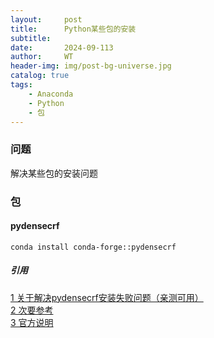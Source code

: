 ```yaml
---
layout:     post
title:      Python某些包的安装
subtitle:   
date:       2024-09-113
author:     WT
header-img: img/post-bg-universe.jpg
catalog: true
tags:
    - Anaconda
    - Python
    - 包
---
```


### 问题
解决某些包的安装问题


### 包  
#### pydensecrf
```
conda install conda-forge::pydensecrf

```



##### 引用  
[1 关于解决pydensecrf安装失败问题（亲测可用）](https://blog.csdn.net/qq_45689158/article/details/139811610)  
[2 次要参考](https://gist.github.com/iacovlev-pavel/9006ba2f33cafc8d2ab71528f25f9f45)  
[3 官方说明](https://docs.geoserver.org/latest/en/user/production/linuxscript.html)   











 


